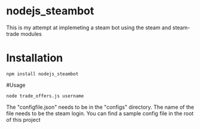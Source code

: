 nodejs_steambot
===============
This is my attempt at implemeting a steam bot using the steam and steam-trade modules

# Installation
```
npm install nodejs_steambot
```

#Usage
```
node trade_offers.js username
```

The "configfile.json" needs to be in the "configs" directory. The name of the file needs to be the steam login. You can find a sample config file in the root of this project
